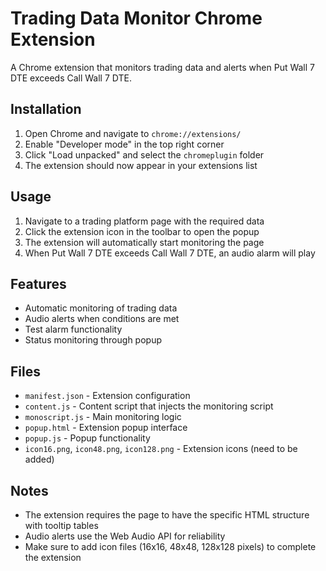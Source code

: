 # Trading Data Monitor Chrome Extension

A Chrome extension that monitors trading data and alerts when Put Wall 7 DTE exceeds Call Wall 7 DTE.

## Installation

1. Open Chrome and navigate to `chrome://extensions/`
2. Enable "Developer mode" in the top right corner
3. Click "Load unpacked" and select the `chromeplugin` folder
4. The extension should now appear in your extensions list

## Usage

1. Navigate to a trading platform page with the required data
2. Click the extension icon in the toolbar to open the popup
3. The extension will automatically start monitoring the page
4. When Put Wall 7 DTE exceeds Call Wall 7 DTE, an audio alarm will play

## Features

- Automatic monitoring of trading data
- Audio alerts when conditions are met
- Test alarm functionality
- Status monitoring through popup

## Files

- `manifest.json` - Extension configuration
- `content.js` - Content script that injects the monitoring script
- `monoscript.js` - Main monitoring logic
- `popup.html` - Extension popup interface
- `popup.js` - Popup functionality
- `icon16.png`, `icon48.png`, `icon128.png` - Extension icons (need to be added)

## Notes

- The extension requires the page to have the specific HTML structure with tooltip tables
- Audio alerts use the Web Audio API for reliability
- Make sure to add icon files (16x16, 48x48, 128x128 pixels) to complete the extension 